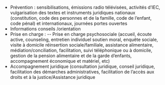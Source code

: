 - Prévention : sensibilisations, émissions radio télévisées, activités d’IEC, vulgarisation des textes et instruments juridiques nationaux (constitution, code des personnes et de la famille, code de l’enfant, code pénal) et internationaux, journées portes ouvertes 
- Informations conseils /orientation
- Prise en charge :
-- Prise en charge psychosociale
(accueil, écoute active, counseling, entretien individuel soutien moral, enquête sociale, visite à domicile réinsertion sociale/familiale, assistance alimentaire, médiation/conciliation, facilitation, suivi téléphonique ou à domicile, gestion de la pension alimentaire et de la garde d’enfants, accompagnement économique et matériel, etc)
- Accompagnement juridique (consultation juridique, conseil juridique, facilitation des démarches administratives, facilitation de l’accès aux droits et à la justice/Assistance juridique